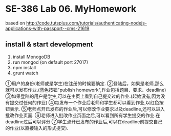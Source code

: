 # SE-386 Lab 06. MyHomework    

based on http://code.tutsplus.com/tutorials/authenticating-nodejs-applications-with-passport--cms-21619

## install & start development
1. install MonogoDB
2. run mongod (on default port 27017)
3. npm install
4. grunt watch

①用户的身份(老师或是学生)在注册的时候要确定.
②登陆后，如果是老师,那么就可以发布作业.(蓝色按钮"publish homework",作业包括题目、要求、deadline)
③如果登陆的用户是学生,可以在主页上看到自己提交过的作业.(起始没有,因为没有提交过任何的作业)
④每发布一个作业后老师和学生都可以看到作业,以红色按钮表示.
⑤老师点开已发布的作业后,可以修改作业要求以及deadline,还可以进入批改作业页面.
⑥老师进入批改作业页面之后,可以看到所有学生提交的作业.在deadline过后可以评分
⑦学生点开已发布的作业后,可以在deadline前提交自己的作业(以直接输入的形式提交).